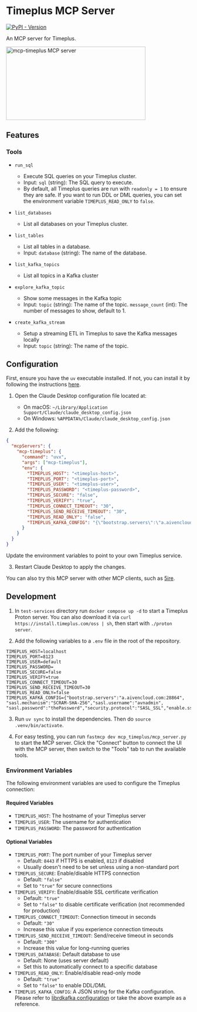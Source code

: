 # Timeplus MCP Server
[![PyPI - Version](https://img.shields.io/pypi/v/mcp-timeplus)](https://pypi.org/project/mcp-timeplus)

An MCP server for Timeplus.

<a href="https://glama.ai/mcp/servers/9aleefsq9s"><img width="380" height="200" src="https://glama.ai/mcp/servers/9aleefsq9s/badge" alt="mcp-timeplus MCP server" /></a>

## Features

### Tools

* `run_sql`
  - Execute SQL queries on your Timeplus cluster.
  - Input: `sql` (string): The SQL query to execute.
  - By default, all Timeplus queries are run with `readonly = 1` to ensure they are safe. If you want to run DDL or DML queries, you can set the environment variable `TIMEPLUS_READ_ONLY` to `false`.

* `list_databases`
  - List all databases on your Timeplus cluster.

* `list_tables`
  - List all tables in a database.
  - Input: `database` (string): The name of the database.

* `list_kafka_topics`
  - List all topics in a Kafka cluster

* `explore_kafka_topic`
  - Show some messages in the Kafka topic
  - Input: `topic` (string): The name of the topic. `message_count` (int): The number of messages to show, default to 1.

* `create_kafka_stream`
  - Setup a streaming ETL in Timeplus to save the Kafka messages locally
  - Input: `topic` (string): The name of the topic.

## Configuration

First, ensure you have the `uv` executable installed. If not, you can install it by following the instructions [here](https://docs.astral.sh/uv/).

1. Open the Claude Desktop configuration file located at:
   - On macOS: `~/Library/Application Support/Claude/claude_desktop_config.json`
   - On Windows: `%APPDATA%/Claude/claude_desktop_config.json`

2. Add the following:

```json
{
  "mcpServers": {
    "mcp-timeplus": {
      "command": "uvx",
      "args": ["mcp-timeplus"],
      "env": {
        "TIMEPLUS_HOST": "<timeplus-host>",
        "TIMEPLUS_PORT": "<timeplus-port>",
        "TIMEPLUS_USER": "<timeplus-user>",
        "TIMEPLUS_PASSWORD": "<timeplus-password>",
        "TIMEPLUS_SECURE": "false",
        "TIMEPLUS_VERIFY": "true",
        "TIMEPLUS_CONNECT_TIMEOUT": "30",
        "TIMEPLUS_SEND_RECEIVE_TIMEOUT": "30",
        "TIMEPLUS_READ_ONLY": "false",
        "TIMEPLUS_KAFKA_CONFIG": "{\"bootstrap.servers\":\"a.aivencloud.com:28864\", \"sasl.mechanism\":\"SCRAM-SHA-256\",\"sasl.username\":\"avnadmin\", \"sasl.password\":\"thePassword\",\"security.protocol\":\"SASL_SSL\",\"enable.ssl.certificate.verification\":\"false\"}"
      }
    }
  }
}
```

Update the environment variables to point to your own Timeplus service.

3. Restart Claude Desktop to apply the changes.

You can also try this MCP server with other MCP clients, such as [5ire](https://github.com/nanbingxyz/5ire).

## Development

1. In `test-services` directory run `docker compose up -d` to start a Timeplus Proton server. You can also download it via `curl https://install.timeplus.com/oss | sh`, then start with `./proton server`.

2. Add the following variables to a `.env` file in the root of the repository.

```
TIMEPLUS_HOST=localhost
TIMEPLUS_PORT=8123
TIMEPLUS_USER=default
TIMEPLUS_PASSWORD=
TIMEPLUS_SECURE=false
TIMEPLUS_VERIFY=true
TIMEPLUS_CONNECT_TIMEOUT=30
TIMEPLUS_SEND_RECEIVE_TIMEOUT=30
TIMEPLUS_READ_ONLY=false
TIMEPLUS_KAFKA_CONFIG={"bootstrap.servers":"a.aivencloud.com:28864", "sasl.mechanism":"SCRAM-SHA-256","sasl.username":"avnadmin", "sasl.password":"thePassword","security.protocol":"SASL_SSL","enable.ssl.certificate.verification":"false"}
```

3. Run `uv sync` to install the dependencies. Then do `source .venv/bin/activate`.

4. For easy testing, you can run `fastmcp dev mcp_timeplus/mcp_server.py` to start the MCP server. Click the "Connect" button to connect the UI with the MCP server, then switch to the "Tools" tab to run the available tools.

### Environment Variables

The following environment variables are used to configure the Timeplus connection:

#### Required Variables
* `TIMEPLUS_HOST`: The hostname of your Timeplus server
* `TIMEPLUS_USER`: The username for authentication
* `TIMEPLUS_PASSWORD`: The password for authentication

#### Optional Variables
* `TIMEPLUS_PORT`: The port number of your Timeplus server
  - Default: `8443` if HTTPS is enabled, `8123` if disabled
  - Usually doesn't need to be set unless using a non-standard port
* `TIMEPLUS_SECURE`: Enable/disable HTTPS connection
  - Default: `"false"`
  - Set to `"true"` for secure connections
* `TIMEPLUS_VERIFY`: Enable/disable SSL certificate verification
  - Default: `"true"`
  - Set to `"false"` to disable certificate verification (not recommended for production)
* `TIMEPLUS_CONNECT_TIMEOUT`: Connection timeout in seconds
  - Default: `"30"`
  - Increase this value if you experience connection timeouts
* `TIMEPLUS_SEND_RECEIVE_TIMEOUT`: Send/receive timeout in seconds
  - Default: `"300"`
  - Increase this value for long-running queries
* `TIMEPLUS_DATABASE`: Default database to use
  - Default: None (uses server default)
  - Set this to automatically connect to a specific database
* `TIMEPLUS_READ_ONLY`: Enable/disable read-only mode
  - Default: `"true"`
  - Set to `"false"` to enable DDL/DML
* `TIMEPLUS_KAFKA_CONFIG`: A JSON string for the Kafka configuration. Please refer to [librdkafka configuration](https://github.com/confluentinc/librdkafka/blob/master/CONFIGURATION.md) or take the above example as a reference.
